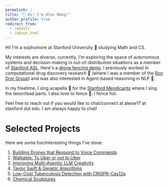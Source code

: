 ```yaml
---
permalink: /
title: "👋 Hi! I'm Alex Wang!"
author_profile: true
redirect_from: 
  - /about/
  - /about.html
---
```


Hi! I'm a sophomore at Stanford University 🌲 studying Math and CS. 

My interests are diverse, currently, I'm exploring the space of autonomous systems and decision-making in out-of-distribution situations as a member of [Stanford ASL](https://stanfordasl.github.io/). Here's a [drone fencing demo](https://x.com/alexwan10574446/status/1854261579258200550). I previously worked in computational drug discovery research 💊 (where I was a member of the [Ron Dror Group](https://drorlab.stanford.edu/)) and was also interested in Agent-based reasoning in NLP 🤖. 
 
In my freetime, I sing acapella 🎵 for the [Stanford Mendicants](https://stanfordmendicants.com/) where I sing the tenor/lead parts. I also love to fence 🤺: I  fence foil.

Feel free to reach out if you would like to chat/connect at alexw17 at stanford dot edu. I am always happy to chat! 

Selected Projects 
======
Here are some fun/interesting things I've done: 
1. [Building Drones that Respond to Voice Commands](https://drive.google.com/file/d/1ySvLhD_-F-yIzr4IbxILDwCjSymwu-lH/view?usp=sharing)
2. [Walkable: To Uber or not to Uber](https://drive.google.com/file/d/1pJGjy6LGP-HVn0tuHtDvbcZwJBnyb-QZ/view?usp=sharing)
3. [Improving Multi-Agentic LLM Creativity](https://drive.google.com/file/d/1s5V4dYky-vsPLQHjqE2ueYpN3xnhgC5d/view?usp=sharing)
4. [Taylor Swift & Genetic Algorithms](https://github.com/alexwang0317/TaylorSwiftGeneticAlgorithms/blob/main/Taylor_Swift_Paradox%20(12).pdf) 
5. [Low-Cost Tuberculosis Detection with CRISPR-Cas12a](https://drive.google.com/file/d/1YN2QKDYRtH4l5QQVBpHWo_RkHZWZ0T-q/view?usp=sharing)
6. [Chemical Sculptures](https://drive.google.com/file/d/1PqKvKNTgwOwVSjqYGeRECQLEIRoCMu3-/view?usp=sharing)
